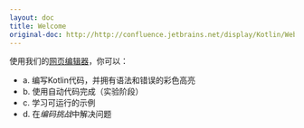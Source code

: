 ```yaml
---
layout: doc
title: Welcome
original-doc: http://http://confluence.jetbrains.net/display/Kotlin/Web+Demo
---
```


使用我们的[网页编辑器](http://kotlin-demo.jetbrains.com/)，你可以：

* a. 编写Kotlin代码，并拥有语法和错误的彩色高亮
* b. 使用自动代码完成（实验阶段）
* c. 学习可运行的示例
* d. 在*编码挑战*中解决问题
